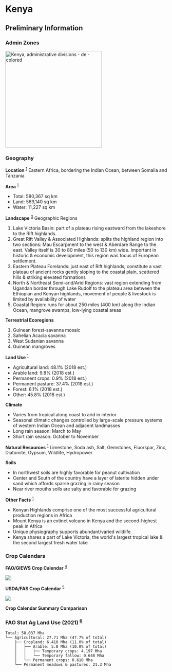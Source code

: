 # Kenya

## Preliminary Information
<!-- References -->
[1]: https://www.cia.gov/the-world-factbook/countries/kenya/#geography
[2]: https://www.ncbi.nlm.nih.gov/pmc/articles/PMC5451287/
[3]: https://www.britannica.com/place/Kenya#ref37522
[4]: https://www.fao.org/giews/countrybrief/country.jsp?code=KEN
[5]: https://ipad.fas.usda.gov/countrysummary/default.aspx?id=KE
[6]: https://www.fao.org/faostat/en/#data/RL


### Admin Zones
<a title="TUBS, CC BY-SA 3.0 &lt;https://creativecommons.org/licenses/by-sa/3.0&gt;, via Wikimedia Commons" href="https://commons.wikimedia.org/wiki/File:Kenya,_administrative_divisions_-_de_-_colored.svg"><img width="300" alt="Kenya, administrative divisions - de - colored" src="https://upload.wikimedia.org/wikipedia/commons/thumb/5/54/Kenya%2C_administrative_divisions_-_de_-_colored.svg/512px-Kenya%2C_administrative_divisions_-_de_-_colored.svg.png"></a>

### Geography
**Location** <sup>[1]</sup>
Eastern Africa, bordering the Indian Ocean, between Somalia and Tanzania

**Area** <sup>[1]</sup>
- Total: 580,367 sq km
- Land: 569,140 sq km
- Water: 11,227 sq km

**Landscape** <sup>[3]</sup>
Geographic Regions
1. Lake Victoria Basin: part of a plateau rising eastward from the lakeshore to the Rift highlands.
2. Great Rift Valley & Associated Highlands: splits the highland region into two sections: Mau Escarpment to the west & Aberdare Range to the east. Valley itself is 30 to 80 miles (50 to 130 km) wide. Important in historic & economic development, this region was focus of European settlement.
3. Eastern Plateau Forelands: just east of Rift highlands, constitute a vast plateau of ancient rocks gently sloping to the coastal plain, scattered hills & striking elevated formations
4. North & Northeast Semi-arid/Arid Regions: vast region extending from Ugandan border through Lake Rudolf to the plateau area between the Ethiopian and Kenyan highlands, movement of people & livestock is limited by availability of water
5. Coastal Region: runs for about 250 miles (400 km) along the Indian Ocean, mangrove swamps, low-lying coastal areas

**Terrestrial Ecoregions**
1. Guinean forest-savanna mosaic
2. Sahelian Acacia savanna
3. West Sudanian savanna
4. Guinean mangroves

**Land Use** <sup>[1]</sup>
- Agricultural land: 48.1% (2018 est.)
- Arable land: 9.8% (2018 est.)
- Permanent crops: 0.9% (2018 est.)
- Permanent pasture: 37.4% (2018 est.)
- Forest: 6.1% (2018 est.)
- Other: 45.8% (2018 est.)

**Climate**
- Varies from tropical along coast to arid in interior
- Seasonal climatic changes controlled by large-scale pressure systems of western Indian Ocean and adjacent landmasses
- Long rain season: March to May
- Short rain season: October to November

**Natural Resources** <sup>[1]</sup>
Limestone, Soda ash, Salt, Gemstones, Fluorspar, Zinc, Diatomite, Gypsum, Wildlife, Hydropower

**Soils**
- In northwest soils are highly favorable for peanut cultivation
- Center and South of the country have a layer of laterite hidden under sand which affords sparse grazing in rainy season
- Near river mouths soils are salty and favorable for grazing

**Other Facts** <sup>[1]</sup>
- Kenyan Highlands comprise one of the most successful agricultural production regions in Africa
- Mount Kenya is an extinct volcano in Kenya and the second-highest peak in Africa
- Unique physiography supports abundant/varied wildlife
- Kenya shares a part of Lake Victoria, the world's largest tropical lake & the second largest fresh water lake

### Crop Calendars

**FAO/GIEWS Crop Calendar** <sup>[4]</sup>

<img src="https://www.fao.org/giews/countrybrief/country/KEN/graphics/1_2023-06-12.jpg" />


**USDA/FAS Crop Calendar** <sup>[5]</sup>

<img src="https://ipad.fas.usda.gov/countrysummary/images/KE/cropcalendar/eafrica_ke_calendar.png" />

**Crop Calendar Summary Comparison**
<!-- - Both crop calendars include: groundnut, maize, millet, sorghum, and rice.
- The USDA FAS crop calendar also includes cotton.
- Both crop calendars show a sowing/planting period from June to August
- Both crop calendars show a harvest period from September to February -->

### FAO Stat Ag Land Use (2021) <sup>[6]</sup>
```
Total: 58.037 Mha
└── Agricultural: 27.71 Mha (47.7% of total)
    ├── Cropland: 6.410 Mha (11.0% of total)
    │   ├── Arable: 5.8 Mha (10.0% of total)
    │   │   ├── Temporary crops: 4.197 Mha
    │   │   └── Temporary fallow: 0.648 Mha
    │   └── Permanent crops: 0.610 Mha
    └── Permanent meadows & pastures: 21.3 Mha
```
